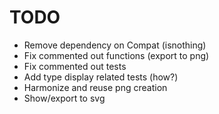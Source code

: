 # TODO

* Remove dependency on Compat (isnothing)
* Fix commented out functions (export to png)
* Fix commented out tests
* Add type display related tests (how?)
* Harmonize and reuse png creation
* Show/export to svg